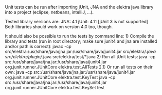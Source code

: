 Unit tests can be run after importing jUnit, JNA and the elektra java library into a project (eclipse, netbeans, intelliJ, ...).

Tested library versions are:
	JNA: 4.1
	jUnit: 4.11 [jUnit 3 is not supported]
	Both libraries should work on version 4.0 too, though.

It should also be possible to run the tests by command line:
	1) Compile the library and tests (run in root directory; make sure junit4 and jna are installed and/or path is correct):
		javac -cp src/elektra:/usr/share/java/jna.jar:/usr/share/java/junit4.jar src/elektra/*.java src/elektra/plugin/*.java src/elektra/test/*.java
	2) Run all jUnit tests:
		java -cp src:/usr/share/java/jna.jar:/usr/share/java/junit4.jar org.junit.runner.JUnitCore elektra.test.AllTests
	2.1) Or run all tests on their own:
		java -cp src:/usr/share/java/jna.jar:/usr/share/java/junit4.jar org.junit.runner.JUnitCore elektra.test.KeyTest
		java -cp src:/usr/share/java/jna.jar:/usr/share/java/junit4.jar org.junit.runner.JUnitCore elektra.test.KeySetTest